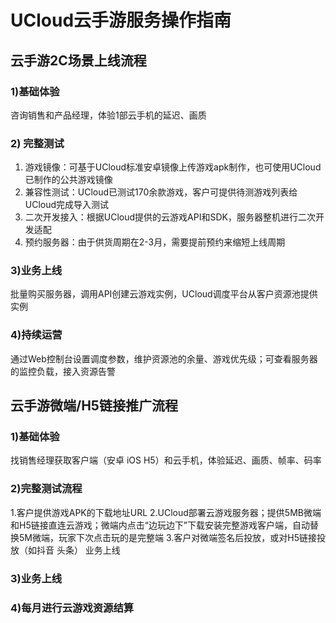 # UCloud云手游服务操作指南

## 云手游2C场景上线流程
### 1)基础体验
咨询销售和产品经理，体验1部云手机的延迟、画质

### 2) 完整测试
1. 游戏镜像：可基于UCloud标准安卓镜像上传游戏apk制作，也可使用UCloud已制作的公共游戏镜像
2. 兼容性测试：UCloud已测试170余款游戏，客户可提供待测游戏列表给UCloud完成导入测试
3. 二次开发接入：根据UCloud提供的云游戏API和SDK，服务器整机进行二次开发适配
4. 预约服务器：由于供货周期在2-3月，需要提前预约来缩短上线周期

### 3)业务上线
批量购买服务器，调用API创建云游戏实例，UCloud调度平台从客户资源池提供实例

### 4)持续运营
通过Web控制台设置调度参数，维护资源池的余量、游戏优先级；可查看服务器的监控负载，接入资源告警


## 云手游微端/H5链接推广流程
### 1)基础体验
找销售经理获取客户端（安卓 iOS H5）和云手机，体验延迟、画质、帧率、码率

### 2)完整测试流程
1.客户提供游戏APK的下载地址URL
2.UCloud部署云游戏服务器；提供5MB微端和H5链接直连云游戏；微端内点击“边玩边下”下载安装完整游戏客户端，自动替换5M微端，玩家下次点击玩的是完整端
3.客户对微端签名后投放，或对H5链接投放（如抖音 头条）
业务上线

### 3)业务上线

### 4)每月进行云游戏资源结算

